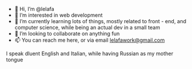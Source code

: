- 👋 Hi, I’m @lelafa
- 👀 I’m interested in web development
- 🌱 I’m currently learning lots of things, mostly related to front - end, and computer science, while being an actual dev in a small team
- 💞️ I’m looking to collaborate on anything fun
- 📫 You can reach me here, or via email lelafawork@gmail.com

I speak dluent English and Italian, while having Russian as my mother tongue

<!---
lelafa/lelafa is a ✨ special ✨ repository because its `README.md` (this file) appears on your GitHub profile.
You can click the Preview link to take a look at your changes.
--->
